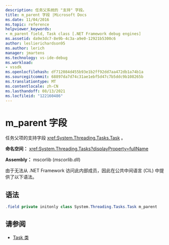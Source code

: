 ```yaml
---
description: 任务父系统的 "支持" 字段。
title: m_parent 字段 |Microsoft Docs
ms.date: 11/04/2016
ms.topic: reference
helpviewer_keywords:
- m_parent field, Task class [.NET Framework debug engines]
ms.assetid: da9e3dc7-8e9b-4c3a-a9e0-12921b5300c6
author: leslierichardson95
ms.author: lerich
manager: jmartens
ms.technology: vs-ide-debug
ms.workload:
- vssdk
ms.openlocfilehash: df712084d455b93e1b2ff92dd7aa472db1a74b1a
ms.sourcegitcommit: 68897da7d74c31ae1ebf5d47c7b5ddc9b108265b
ms.translationtype: MT
ms.contentlocale: zh-CN
ms.lasthandoff: 08/13/2021
ms.locfileid: "122160486"
---
```

# <a name="m_parent-field"></a>m_parent 字段

任务父项的支持字段 <xref:System.Threading.Tasks.Task> 。

**命名空间：** <xref:System.Threading.Tasks?displayProperty=fullName>

**Assembly：** mscorlib (*mscorlib.dll*) 

由于无法从 .NET Framework 访问此内部成员，因此在公共中间语言 (CIL) 中提供了以下语法。

## <a name="syntax"></a>语法

```csharp
.field private initonly class System.Threading.Tasks.Task m_parent
```

## <a name="see-also"></a>请参阅

- [Task 类](../../extensibility/debugger/task-class-internal-members.md)
